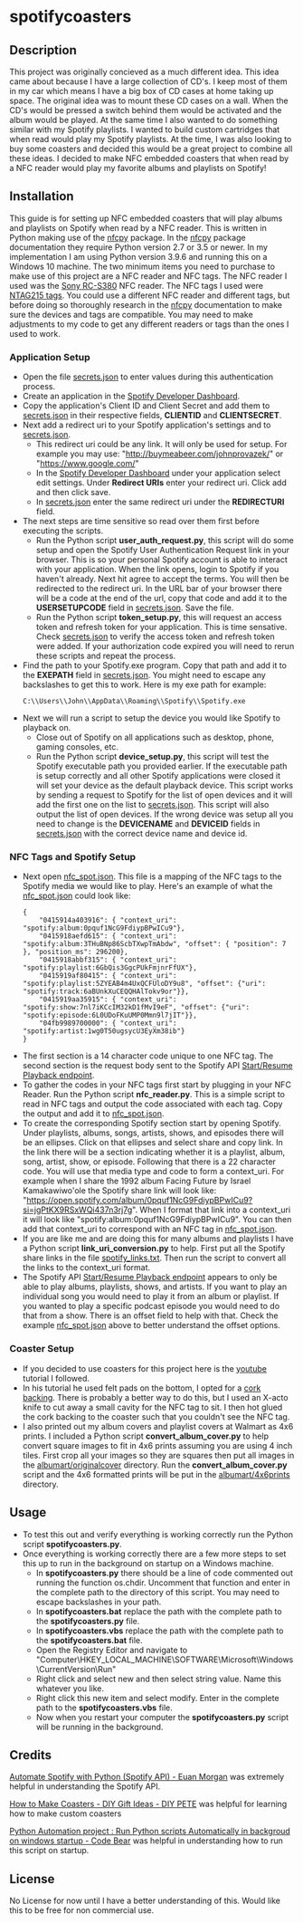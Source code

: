 # spotifycoasters

## Description
This project was originally concieved as a much different idea. This idea came about because I have a large collection of CD's. I keep most of them in my car which means I have a big box of CD cases at home taking up space. The original idea was to mount these CD cases on a wall. When the CD's would be pressed a switch behind them would be activated and the album would be played. At the same time I also wanted to do something similar with my Spotify playlists. I wanted to build custom cartridges that when read would play my Spotify playlists. At the time, I was also looking to buy some coasters and decided this would be a great project to combine all these ideas. I decided to make NFC embedded coasters that when read by a NFC reader would play my favorite albums and playlists on Spotify!

## Installation
This guide is for setting up NFC embedded coasters that will play albums and playlists on Spotify when read by a NFC reader. This is written in Python making use of the [nfcpy](https://nfcpy.readthedocs.io/en/latest/) package. In the [nfcpy](https://nfcpy.readthedocs.io/en/latest/) package documentation they require Python version 2.7 or 3.5 or newer. In  my implementation I am using Python version 3.9.6 and running this on a Windows 10 machine. The two minimum items you need to purchase to make use of this project are a NFC reader and NFC tags. The NFC reader I used was the [Sony RC-S380](https://www.amazon.com/gp/product/B00VR1WARC) NFC reader. The NFC tags I used were [NTAG215 tags](https://www.amazon.com/gp/product/B08G8KQLLB). You could use a different NFC reader and different tags, but before doing so thoroughly research in the [nfcpy](https://nfcpy.readthedocs.io/en/latest/overview.html#supported-devices) documentation to make sure the devices and tags are compatible. You may need to make adjustments to my code to get any different readers or tags than the ones I used to work.

### Application Setup
- Open the file [secrets.json](./data/secrets.json) to enter values during this authentication process.
- Create an application in the [Spotify Developer Dashboard](https://developer.spotify.com/dashboard/applications).
- Copy the application's Client ID and Client Secret and add them to [secrets.json](./data/secrets.json) in their respective fields, **CLIENTID** and **CLIENTSECRET**.
- Next add a redirect uri to your Spotify application's settings and to [secrets.json](./data/secrets.json).
    - This redirect uri could be any link. It will only be used for setup. For example you may use: "http://buymeabeer.com/johnprovazek/" or "https://www.google.com/"
    - In the [Spotify Developer Dashboard](https://developer.spotify.com/dashboard/applications) under your application select edit settings. Under **Redirect URIs** enter your redirect uri. Click add and then click save.
    - In [secrets.json](./data/secrets.json) enter the same redirect uri under the **REDIRECTURI** field.
- The next steps are time sensitive so read over them first before executing the scripts.
    - Run the Python script **user_auth_request.py**, this script will do some setup and open the Spotify User Authentication Request link in your browser. This is so your personal Spotify account is able to interact with your application. When the link opens, login to Spotify if you haven't already. Next hit agree to accept the terms. You will then be redirected to the redirect uri. In the URL bar of your browser there will be a code at the end of the url, copy that code and add it to the **USERSETUPCODE** field in [secrets.json](./data/secrets.json). Save the file.
    - Run the Python script **token_setup.py**, this will request an access token and refresh token for your application. This is time sensative. Check [secrets.json](./data/secrets.json) to verify the access token and refresh token were added. If your authorization code expired you will need to rerun these scripts and repeat the process.
- Find the path to your Spotify.exe program. Copy that path and add it to the **EXEPATH** field in [secrets.json](./data/secrets.json). You might need to escape any backslashes to get this to work. Here is my exe path for example:
    ```
    C:\\Users\\John\\AppData\\Roaming\\Spotify\\Spotify.exe
    ```
- Next we will run a script to setup the device you would like Spotify to playback on.
    - Close out of Spotify on all applications such as desktop, phone, gaming consoles, etc.
    - Run the Python script **device_setup.py**, this script will test the Spotify executable path you provided earlier. If the executable path is setup correctly and all other Spotify applications were closed it will set your device as the default playback device. This script works by sending a request to Spotify for the list of open devices and it will add the first one on the list to [secrets.json](./data/secrets.json). This script will also output the list of open devices. If the wrong device was setup all you need to change is the **DEVICENAME** and **DEVICEID** fields in [secrets.json](./data/secrets.json) with the correct device name and device id.

### NFC Tags and Spotify Setup
- Next open [nfc_spot.json](./data/nfc_spot.json). This file is a mapping of the NFC tags to the Spotify media we would like to play. Here's an  example of what the [nfc_spot.json](./data/nfc_spot.json) could look like:
    ```
    {
        "0415914a403916": { "context_uri": "spotify:album:0pquf1NcG9FdiypBPwICu9"},
        "0415918aefd615": { "context_uri": "spotify:album:3THuBNp86ScbTXwpTmAbdw", "offset": { "position": 7 }, "position_ms": 296200},
        "0415918abbf315": { "context_uri": "spotify:playlist:6GbQis3GgcPUkFmjnrFfUX"},
        "0415919af80415": { "context_uri": "spotify:playlist:5ZYEAB4m4UxQCFUloDY9u8", "offset": {"uri": "spotify:track:6aBUnkXuCEQQHAlTokv9or"}},
        "0415919aa35915": { "context_uri": "spotify:show:7nl7iKCcIM32kD1fMvI9eF", "offset": {"uri": "spotify:episode:6L0UDoFKuUMP0Mmn9l7jIT"}},
        "04fb9989700000": { "context_uri": "spotify:artist:1wg0T50ugsycU3EyXm38ib"}
    }
    ```
- The first section is a 14 character code unique to one NFC tag. The second section is the request body sent to the Spotify API [Start/Resume Playback endpoint](https://developer.spotify.com/console/put-play/).
- To gather the codes in your NFC tags first start by plugging in your NFC Reader. Run the Python script **nfc_reader.py**. This is a simple script to read in NFC tags and output the code associated with each tag. Copy the output and add it to [nfc_spot.json](./data/nfc_spot.json).
- To create the corresponding Spotify section start by opening Spotify. Under playlists, albums, songs, artists, shows, and episodes there will be an ellipses. Click on that ellipses and select share and copy link. In the link there will be a section indicating whether it is a playlist, album, song, artist, show, or episode. Following that there is a 22 character code. You will use that media type and code to form a context_uri. For example when I share the 1992 album Facing Future by Israel Kamakawiwo'ole the Spotify share link will look like: "https://open.spotify.com/album/0pquf1NcG9FdiypBPwICu9?si=jgPtKX9RSxWQi437n3rj7g". When I format that link into a context_uri it will look like "spotify:album:0pquf1NcG9FdiypBPwICu9". You can then add that context_uri to correspond with an NFC tag in [nfc_spot.json](./data/nfc_spot.json).
- If you are like me and are doing this for many albums and playlists I have a Python script **link_uri_conversion.py** to help. First put all the Spotify share links in the file [spotify_links.txt](./data/spotify_links.txt). Then run the script to convert all the links to the context_uri format.
- The Spotify API [Start/Resume Playback endpoint](https://developer.spotify.com/console/put-play/) appears to only be able to play albums, playlists, shows, and artists. If you want to play an individual song you would need to play it from an album or playlist. If you wanted to play a specific podcast episode you would need to do that from a show. There is an offset field to help with that. Check the example [nfc_spot.json](./data/nfc_spot.json) above to better understand the offset options.

### Coaster Setup
- If you decided to use coasters for this project here is the [youtube](https://www.youtube.com/watch?v=RV7-3CawKAM&t=68s&ab_channel=DIYPETE) tutorial I followed.
- In his tutorial he used felt pads on the bottom, I opted for a [cork backing](https://www.amazon.com/gp/product/B0834MWWS8/). There is probably a better way to do this, but I used an X-acto knife to cut away a small cavity for the NFC tag to sit. I then hot glued the cork backing to the coaster such that you couldn't see the NFC tag.
- I also printed out my album covers and playlist covers at Walmart as 4x6 prints. I included a Python script **convert_album_cover.py** to help convert square images to fit in 4x6 prints assuming you are using 4 inch tiles. First crop all your images so they are squares then put all images in the [albumart/originalcover](./albumart/originalcover) directory. Run the **convert_album_cover.py** script and the 4x6 formatted prints will be put in the [albumart/4x6prints](./albumart/4x6prints) directory.

## Usage

- To test this out and verify everything is working correctly run the Python script **spotifycoasters.py**.
- Once everything is working correctly there are a few more steps to set this up to run in the background on startup on a Windows machine.
    - In **spotifycoasters.py** there should be a line of code commented out running the function os.chdir. Uncomment that function and enter in the complete path to the directory of this script. You may need to escape backslashes in your path.
    - In **spotifycoasters.bat** replace the path with the complete path to the **spotifycoasters.py** file.
    - In **spotifycoasters.vbs** replace the path with the complete path to the **spotifycoasters.bat** file.
    - Open the Registry Editor and navigate to "Computer\HKEY_LOCAL_MACHINE\SOFTWARE\Microsoft\Windows\CurrentVersion\Run"
    - Right click and select new and then select string value. Name this whatever you like.
    - Right click this new item and select modify. Enter in the complete path to the **spotifycoasters.vbs** file.
    - Now when you restart your computer the **spotifycoasters.py** script will be running in the background.

## Credits

[Automate Spotify with Python (Spotify API) - Euan Morgan](https://www.youtube.com/watch?v=-FsFT6OwE1A&t=450s&ab_channel=EuanMorgan) was extremely helpful in understanding the Spotify API.

[How to Make Coasters - DIY Gift Ideas - DIY PETE](https://www.youtube.com/watch?v=RV7-3CawKAM&t=68s&ab_channel=DIYPETE) was helpful for learning how to make custom coasters

[Python Automation project : Run Python scripts Automatically in backgroud on windows startup - Code Bear](https://www.youtube.com/watch?v=XWV9tatoPQI&ab_channel=CodeBear) was helpful in understanding how to run this script on startup.


## License

No License for now until I have a better understanding of this. Would like this to be free for non commercial use.
